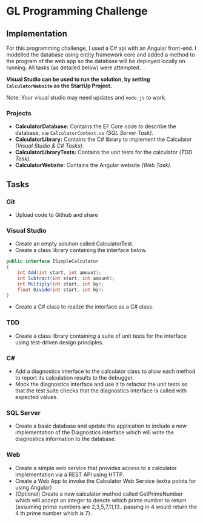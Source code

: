 # GL Programming Challenge
## Implementation
For this programming challenge, I used a C# api with an Angular front-end. I modelled the database using entity framework core and added a method to the program of the web app so the database will be deployed locally on running. All tasks (as detailed below) were attempted.

**Visual Studio can be used to run the solution, by setting `CalculatorWebsite` as the StartUp Project.**

Note: Your visual studio may need updates and `node.js` to work.

### Projects
* **CalculatorDatabase:** Contains the EF Core code to describe the database, via `CalculatorContext.cs` *(SQL Server Task)*.
* **CalculatorLibrary:** Contains the C# library to implement the Calculator *(Visual Studio & C# Tasks)*.
* **CalculatorLibraryTests:** Contains the unit tests for the calculator *(TDD Task)*.
* **CalculatorWebsite:** Contains the Angular website *(Web Task)*.

## Tasks

### Git
* Upload code to Github and share

### Visual Studio
* Create an empty solution called CalculatorTest.
* Create a class library containing the interface below.

``` C#
public interface ISimpleCalculator
{
    int Add(int start, int amount);
    int Subtract(int start, int amount);
    int Multiply(int start, int by);
    float Divide(int start, int by);
}
```

* Create a C# class to realize the interface as a C# class.

### TDD
* Create a class library containing a suite of unit tests for the interface using test-driven design principles.

### C#
* Add a diagnostics interface to the calculator class to allow each method to report its
calculation results to the debugger.
* Mock the diagnostics interface and use it to refactor the unit tests so that the test suite
checks that the diagnostics interface is called with expected values.

### SQL Server
* Create a basic database and update the application to include a new implementation of the
Diagnostics interface which will write the diagnostics information to the database.

### Web
* Create a simple web service that provides access to a calculator implementation via a REST
API using HTTP.
* Create a Web App to invoke the Calculator Web Service (extra points for using Angular)
* (Optional) Create a new calculator method called GetPrimeNumber which will accept an
integer to denote which prime number to return (assuming prime numbers are
2,3,5,7,11,13.. passing in 4 would return the 4 th prime number which is 7).
